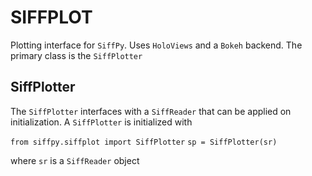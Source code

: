 # SIFFPLOT

Plotting interface for `SiffPy`. Uses `HoloViews` and a `Bokeh` backend. The primary class is the `SiffPlotter`

## SiffPlotter

The `SiffPlotter` interfaces with a `SiffReader` that can be applied on initialization. A `SiffPlotter` is initialized with

`from siffpy.siffplot import SiffPlotter`
`sp = SiffPlotter(sr)`

where `sr` is a `SiffReader` object